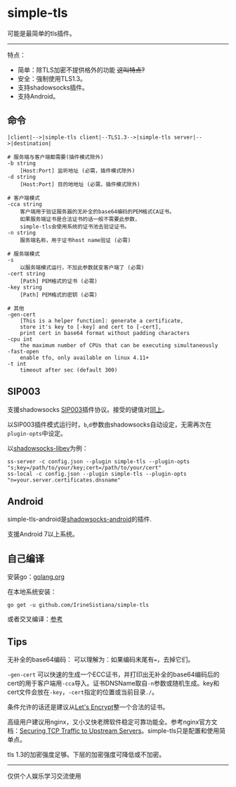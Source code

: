 # simple-tls

可能是最简单的tls插件。

---

特点：

* 简单：除TLS加密不提供格外的功能 ~~这叫特点?~~
* 安全：强制使用TLS1.3。
* 支持shadowsocks插件。
* 支持Android。

## 命令

    |client|-->|simple-tls client|--TLS1.3-->|simple-tls server|-->|destination|

    # 服务端与客户端都需要(插件模式除外)
    -b string
        [Host:Port] 监听地址 (必需，插件模式除外)
    -d string
        [Host:Port] 目的地地址 (必需，插件模式除外)

    # 客户端模式
    -cca string
        客户端用于验证服务器的无补全的base64编码的PEM格式CA证书。
        如果服务端证书是合法证书的话一般不需要此参数，
        simple-tls会使用系统的证书池去验证证书。
    -n string
        服务端名称，用于证书host name验证 (必需)

    # 服务端模式
    -s    
        以服务端模式运行，不加此参数就变客户端了 (必需)
    -cert string
        [Path] PEM格式的证书 (必需)
    -key string
        [Path] PEM格式的密钥 (必需)

    # 其他
    -gen-cert
        [This is a helper function]: generate a certificate, 
        store it's key to [-key] and cert to [-cert],
        print cert in base64 format without padding characters
    -cpu int
        the maximum number of CPUs that can be executing simultaneously
    -fast-open
        enable tfo, only available on linux 4.11+
    -t int
        timeout after sec (default 300)

## SIP003

支援shadowsocks [SIP003](https://shadowsocks.org/en/spec/Plugin.html)插件协议。接受的键值对[同上](#命令)。

以SIP003插件模式运行时，`b`,`d`参数由shadowsocks自动设定，无需再次在`plugin-opts`中设定。

以[shadowsocks-libev](https://github.com/shadowsocks/shadowsocks-libev)为例：

    ss-server -c config.json --plugin simple-tls --plugin-opts "s;key=/path/to/your/key;cert=/path/to/your/cert"
    ss-local -c config.json --plugin simple-tls --plugin-opts "n=your.server.certificates.dnsname"

## Android

simple-tls-android是[shadowsocks-android](https://github.com/shadowsocks/shadowsocks-android)的插件.

支援Android 7以上系统。

## 自己编译

安装go：[golang.org](https://golang.org/dl/)

在本地系统安装：

    go get -u github.com/IrineSistiana/simple-tls

或者交叉编译：[参考](https://golang.org/cmd/go/#hdr-Compile_packages_and_dependencies)

## Tips

无补全的base64编码： 可以理解为：如果编码末尾有`=`，去掉它们。

`-gen-cert` 可以快速的生成一个ECC证书，并打印出无补全的base64编码后的cert的用于客户端用`-cca`导入。证书DNSName取自`-n`参数或随机生成。key和cert文件会放在`-key`，`-cert`指定的位置或当前目录`./`。

条件允许的话还是建议从[Let's Encrypt](https://letsencrypt.org/)整一个合法的证书。

高级用户建议用nginx，又小又快老牌软件稳定可靠功能全。参考nginx官方文档：[Securing TCP Traffic to Upstream Servers](https://docs.nginx.com/nginx/admin-guide/security-controls/securing-tcp-traffic-upstream/)。simple-tls只是配置和使用简单点。

tls 1.3的加密强度足够。下层的加密强度可降低或不加密。

---

仅供个人娱乐学习交流使用
